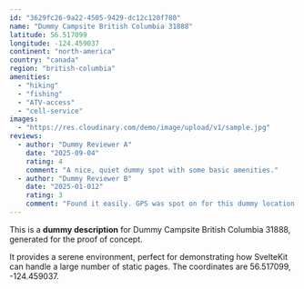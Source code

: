 ```yaml
---
id: "3629fc26-9a22-4505-9429-dc12c120f780"
name: "Dummy Campsite British Columbia 31888"
latitude: 56.517099
longitude: -124.459037
continent: "north-america"
country: "canada"
region: "british-columbia"
amenities:
  - "hiking"
  - "fishing"
  - "ATV-access"
  - "cell-service"
images:
  - "https://res.cloudinary.com/demo/image/upload/v1/sample.jpg"
reviews:
  - author: "Dummy Reviewer A"
    date: "2025-09-04"
    rating: 4
    comment: "A nice, quiet dummy spot with some basic amenities."
  - author: "Dummy Reviewer B"
    date: "2025-01-012"
    rating: 3
    comment: "Found it easily. GPS was spot on for this dummy location."
---
```


This is a **dummy description** for Dummy Campsite British Columbia 31888, generated for the proof of concept.

It provides a serene environment, perfect for demonstrating how SvelteKit can handle a large number of static pages. The coordinates are 56.517099, -124.459037.
